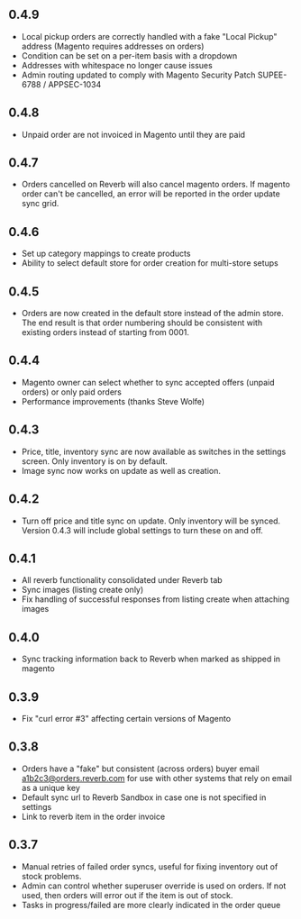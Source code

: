 ## 0.4.9
* Local pickup orders are correctly handled with a fake "Local Pickup" address (Magento requires addresses on orders)
* Condition can be set on a per-item basis with a dropdown
* Addresses with whitespace no longer cause issues
* Admin routing updated to comply with Magento Security Patch SUPEE-6788 / APPSEC-1034

## 0.4.8
* Unpaid order are not invoiced in Magento until they are paid

## 0.4.7
* Orders cancelled on Reverb will also cancel magento orders. If magento order can't be cancelled, an error will be reported in the order update sync grid.

## 0.4.6
* Set up category mappings to create products
* Ability to select default store for order creation for multi-store setups

## 0.4.5
* Orders are now created in the default store instead of the admin store. The end result is that order numbering should be consistent with existing orders instead of starting from 0001.

## 0.4.4
* Magento owner can select whether to sync accepted offers (unpaid orders) or only paid orders
* Performance improvements (thanks Steve Wolfe)

## 0.4.3
* Price, title, inventory sync are now available as switches in the settings screen. Only inventory is on by default.
* Image sync now works on update as well as creation.

## 0.4.2
* Turn off price and title sync on update. Only inventory will be synced. Version 0.4.3 will include global settings to turn these on and off.

## 0.4.1
* All reverb functionality consolidated under Reverb tab
* Sync images (listing create only)
* Fix handling of successful responses from listing create when attaching images

## 0.4.0

* Sync tracking information back to Reverb when marked as shipped in magento

## 0.3.9
* Fix "curl error #3" affecting certain versions of Magento

## 0.3.8

* Orders have a "fake" but consistent (across orders) buyer email a1b2c3@orders.reverb.com for use with other systems that rely on email as a unique key
* Default sync url to Reverb Sandbox in case one is not specified in settings
* Link to reverb item in the order invoice

## 0.3.7

* Manual retries of failed order syncs, useful for fixing inventory out of stock problems.
* Admin can control whether superuser override is used on orders. If not used, then orders will error out if the item is out of stock.
* Tasks in progress/failed are more clearly indicated in the order queue
